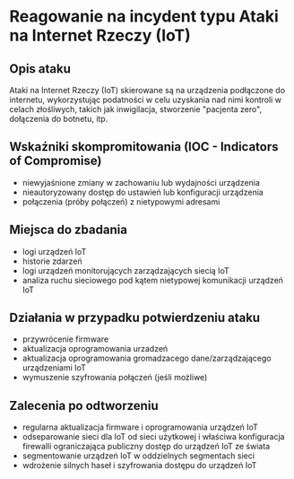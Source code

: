 # Reagowanie na incydent typu Ataki na Internet Rzeczy (IoT)

## Opis ataku

Ataki na Internet Rzeczy (IoT) skierowane są na urządzenia podłączone do internetu, wykorzystując podatności w celu uzyskania nad nimi kontroli w celach złośliwych, takich jak inwigilacja, stworzenie "pacjenta zero", dołączenia do botnetu, itp.

## Wskaźniki skompromitowania (IOC - Indicators of Compromise)

- niewyjaśnione zmiany w zachowaniu lub wydajności urządzenia
- nieautoryzowany dostęp do ustawień lub konfiguracji urządzenia
- połączenia (próby połączeń) z nietypowymi adresami

## Miejsca do zbadania

- logi urządzeń IoT
- historie zdarzeń
- logi urządzeń monitorujących zarządzających siecią IoT
- analiza ruchu sieciowego pod kątem nietypowej komunikacji urządzeń IoT

## Działania w przypadku potwierdzeniu ataku

- przywrócenie firmware
- aktualizacja oprogramowania urzadzeń
- aktualizacja oprogramowania gromadzacego dane/zarządzającego urządzeniami IoT
- wymuszenie szyfrowania połączeń (jeśli możliwe)

## Zalecenia po odtworzeniu

- regularna aktualizacja firmware i oprogramowania urządzeń IoT
- odseparowanie sieci dla IoT od sieci użytkowej i właściwa konfiguracja firewalli ograniczająca publiczny dostęp do urządzeń IoT ze świata
- segmentowanie urządzeń IoT w oddzielnych segmentach sieci
- wdrożenie silnych haseł i szyfrowania dostępu do urządzeń IoT
